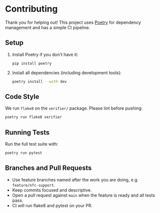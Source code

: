 # Contributing

Thank you for helping out! This project uses [Poetry](https://python-poetry.org/) for dependency management and has a simple CI pipeline.

## Setup

1. Install Poetry if you don't have it:

   ```bash
   pip install poetry
   ```

2. Install all dependencies (including development tools):

   ```bash
   poetry install --with dev
   ```

## Code Style

We run `flake8` on the `verifier/` package. Please lint before pushing:

```bash
poetry run flake8 verifier
```

## Running Tests

Run the full test suite with:

```bash
poetry run pytest
```

## Branches and Pull Requests

* Use feature branches named after the work you are doing, e.g. `feature/nfc-support`.
* Keep commits focused and descriptive.
* Open a pull request against `main` when the feature is ready and all tests pass.
* CI will run flake8 and pytest on your PR.
